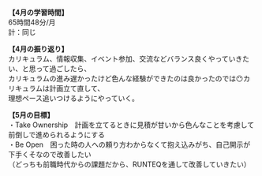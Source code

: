 **【4月の学習時間】**<br>
65時間48分/月<br>
計：同じ<br>

**【4月の振り返り】**<br>
カリキュラム、情報収集、イベント参加、交流などバランス良くやっていきたい、と思って過ごしたら、<br>
カリキュラムの進み遅かったけど色んな経験ができたのは良かったのでは😶カリキュラムは計画立て直して、<br>
理想ペース追いつけるようにやっていく。<br>

**【5月の目標】**<br>
・Take Ownership　計画を立てるときに見積が甘いから色んなことを考慮して前倒しで進められるようにする<br>
・Be Open　困った時の人への頼り方わからなくて抱え込みがち、自己開示が下手くそなので改善したい<br>
（どっちも前職時代からの課題だから、RUNTEQを通して改善していきたい）<br>
